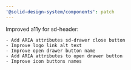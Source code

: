 ```yaml
---
'@solid-design-system/components': patch
---
```


Improved a11y for sd-header:

    - Add ARIA attributes sd-drawer close button
    - Improve logo link alt text
    - Improve open drawer button name
    - Add ARIA attributes to open drawer button
    - Improve icon buttons names
